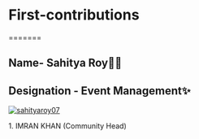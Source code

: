 # First-contributions


  
=======
## Name- **Sahitya Roy**👩‍💻
## Designation - **Event Management**✨
<p align="left"> <a href="https://twitter.com/sahityaroy07" target="blank"><img src="https://img.shields.io/twitter/follow/sahityaroy07?logo=twitter&style=for-the-badge" alt="sahityaroy07" /></a> </p>
  1. IMRAN KHAN (Community Head)

